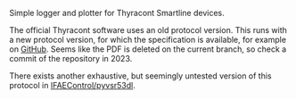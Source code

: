 Simple logger and plotter for Thyracont Smartline devices.

The official Thyracont software uses an old protocol version.  This runs with a new protocol version, for which the specification is available, for example on [GitHub](https://github.com/PedroRossa98/Thyracont_VSR53USB/blob/main/man_vsr-USB-220101.pdf). Seems like the PDF is deleted on the current branch, so check a commit of the repository in 2023.

There exists another exhaustive, but seemingly untested version of this protocol in [IFAEControl/pyvsr53dl](https://github.com/IFAEControl/pyvsr53dl).
